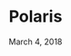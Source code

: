 ---
layout: post
date: March 4, 2018
title: Polaris
company: Shopify
link: https://polaris.shopify.com/
image: images/systems/polaris.jpg
description: Polaris is the blueprint for Shopify's design system. It helps collaborate across disciplines to build a great experience for all of Shopify’s merchants.

---